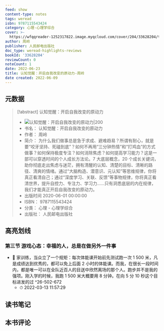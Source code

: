 ```yaml
---
feed: show
content-type: notes
tags: weread
isbn: 9787115543424
category: 心理-心理学综合
cover: >-
  https://wfqqreader-1252317822.image.myqcloud.com/cover/204/33628204/t7_33628204.jpg
author: 周岭
publisher: 人民邮电出版社
doc_type: weread-highlights-reviews
bookId: '33628204'
reviewCount: 0
noteCount: 1
date: 2022-06-23
title: 认知觉醒：开启自我改变的原动力-周岭
date created: 2022-06-09
---
```


## 元数据

> [!abstract] 认知觉醒：开启自我改变的原动力
> - ![ 认知觉醒：开启自我改变的原动力|200](https://wfqqreader-1252317822.image.myqcloud.com/cover/204/33628204/t7_33628204.jpg)
> - 书名： 认知觉醒：开启自我改变的原动力
> - 作者： 周岭
> - 简介： 为什么我们做事总是急于求成、避难趋易？所谓有耐心，就是要“咬牙坚持、死磕到底”？如何不再用“三分钟热情”和“打鸡血”的方式做事？如何保持极度专注？如何消除焦虑？如何提高学习能力？这是一部可以穿透时间的个人成长方法论。7 大底层概念，20 个成长关键词，助你彻底走出焦虑与迷茫，拥有清醒的认知、清楚的目标、清晰的路径、清爽的情绪。通过“大脑构造、潜意识、元认知”等思维规律，你将真正看清自己；通过“深度学习、关联、反馈”等事物规律，你将真正看清世界，提升自控力、专注力、学习力……只有洞悉底层的内在规律，我们才能真正开启自我改变的原动力。
> - 出版时间 2020-06-01 00:00:00
> - ISBN： 9787115543424
> - 分类： 心理 - 心理学综合
> - 出版社： 人民邮电出版社

## 高亮划线

### 第三节 游戏心态：幸福的人，总是在做另外一件事

- 📌 家训练，当众立了一个规矩：每次体能课开始前先测试跑一次 1 500 米，凡是成绩达到优秀的，都可以免上后面 2 小时的体能课。而我，在很长一段时间内，都是唯一可以在全队近百人的目送中欣然离场的那个人。跑步并不是我的强项。刚入学的时候，我跑 1 500 米大概要用 8 分钟。在向 5 分 10 秒这个目标进发的过 ^26-502-672
	- ⏱ 2022-03-13 11:57:29

## 读书笔记

## 本书评论
